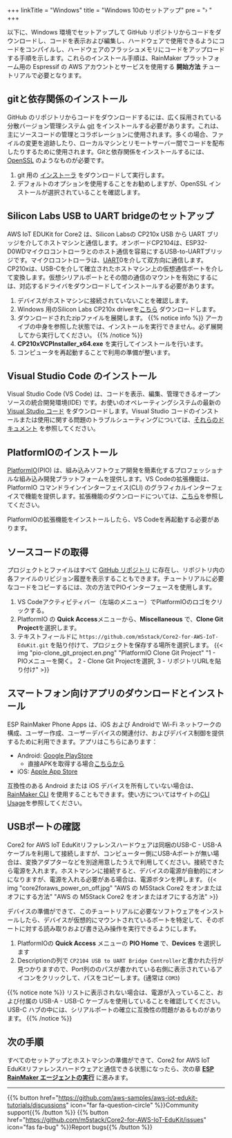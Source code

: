 +++
linkTitle = "Windows"
title = "Windows 10のセットアップ"
pre = "› "
+++

以下に、Windows 環境でセットアップして GitHub リポジトリからコードをダウンロードし、コードを表示および編集し、ハードウェアで使用できるようにコードをコンパイルし、ハードウェアのフラッシュメモリにコードをアップロードする手順を示します。これらのインストール手順は、RainMaker プラットフォーム用の Espressif の AWS アカウントとサービスを使用する **開始方法** チュートリアルで必要となります。


## gitと依存関係のインストール
GitHub のリポジトリからコードをダウンロードするには、広く採用されている分散バージョン管理システム [git](https://git-scm.com/book/en/v2/Getting-Started-What-is-Git%3F) をインストールする必要があります。これは、主にソースコードの管理とコラボレーションに使用されます。多くの場合、ファイルの変更を追跡したり、ローカルマシンとリモートサーバー間でコードを配布したりするために使用されます。Gitと依存関係をインストールするには、[OpenSSL](https://www.openssl.org/) のようなものが必要です。
1) git 用の [インストーラ](https://git-scm.com/download/win) をダウンロードして実行します。
2) デフォルトのオプションを使用することをお勧めしますが、OpenSSL インストールが選択されていることを確認します。

## Silicon Labs USB to UART bridgeのセットアップ
AWS IoT EDUKit for Core2 は、Silicon Labsの CP210x USB から UART ブリッジを介してホストマシンと通信します。オンボードCP2104は、ESP32-D0WDマイクロコントローラとのホスト通信を容易にするUSB-to-UARTブリッジです。マイクロコントローラは、[UART](https://docs.espressif.com/projects/esp-idf/en/latest/esp32/api-reference/peripherals/uart.html)0を介して双方向に通信します。CP210xは、USB-Cを介して確立されたホストマシン上の仮想通信ポートを介して変換します。仮想シリアルポートとその間の通信のマウントを有効にするには、対応するドライバをダウンロードしてインストールする必要があります。
1) デバイスがホストマシンに接続されていないことを確認します。
2) Windows 用のSilicon Labs CP210x driverを[こちら](https://www.silabs.com/documents/public/software/CP210x_VCP_Windows.zip) ダウンロードします。
3) ダウンロードされたzipファイルを展開します。
   {{% notice info %}}
   アーカイブの中身を参照した状態では、インストールを実行できません。必ず展開してから実行してください。
   {{% /notice %}} 
4) **CP210xVCPInstaller_x64.exe** を実行してインストールを行います。
5) コンピュータを再起動することで利用の準備が整います。

## Visual Studio Code のインストール
Visual Studio Code (VS Code) は、コードを表示、編集、管理できるオープンソースの統合開発環境(IDE) です。お使いのオペレーティングシステムの最新の [Visual Studio コード](https://code.visualstudio.com/) をダウンロードします。Visual Studio コードのインストールまたは使用に関する問題のトラブルシューティングについては、[それらのドキュメント](https://code.visualstudio.com/docs/setup/setup-overview) を参照してください。

## PlatformIOのインストール
[PlatformIO](https://marketplace.visualstudio.com/items?itemName=platformio.platformio-ide)(PIO) は、組み込みソフトウェア開発を簡素化するプロフェッショナルな組み込み開発プラットフォームを提供します。VS Codeの拡張機能は、PlatformIO コマンドラインインターフェイス(CLI) のグラフィカルインターフェイスで機能を提供します。拡張機能のダウンロードについては、[こちら](https://platformio.org/install/ide?install=vscode)を参照してください。

PlatformIOの拡張機能をインストールしたら、VS Codeを再起動する必要があります。

## ソースコードの取得
プロジェクトとファイルはすべて [GitHub リポジトリ](https://docs.github.com/en/github/creating-cloning-and-archiving-repositories/about-repositories) に存在し、リポジトリ内の各ファイルのリビジョン履歴を表示することもできます。チュートリアルに必要なコードをコピーするには、次の方法でPIOインターフェースを使用します。

1. VS Codeアクティビティバー（左端のメニュー）でPlatformIOのロゴをクリックする。
2. PlatformIO の **Quick Access**メニューから、**Miscellaneous** で、**Clone Git Project**を選択します。
3. テキストフィールドに `https://github.com/m5stack/Core2-for-AWS-IoT-EduKit.git` を貼り付けて、プロジェクトを保存する場所を選択します。
{{< img "pio-clone_git_project.en.png" "PlatformIO Clone Git Project" "1 - PIOメニューを開く。 2 - Clone Git Projectを選択, 3 - リポジトリURLを貼り付け" >}}

## スマートフォン向けアプリのダウンロードとインストール
ESP RainMaker Phone Apps は、iOS および Androidで Wi-Fi ネットワークの構成、ユーザー作成、ユーザーデバイスの関連付け、およびデバイス制御を提供するために利用できます。アプリはこちらにあります：
* Android: [Google PlayStore](https://play.google.com/store/apps/details?id=com.espressif.rainmaker)
  * 直接APKを取得する場合[こちらから](https://github.com/espressif/esp-rainmaker-android/releases)
* iOS: [Apple App Store](https://apps.apple.com/app/esp-rainmaker/id1497491540)

互換性のある Android または iOS デバイスを所有していない場合は、[RainMaker CLI](https://rainmaker.espressif.com/docs/cli-setup.html) を使用することもできます。使い方についてはサイトの[CLI Usage](https://rainmaker.espressif.com/docs/cli-usage.html)を参照してください。

## USBポートの確認
Core2 for AWS IoT EduKitリファレンスハードウェアは同梱のUSB-C - USB-Aケーブルを利用して接続しますが、コンピューター側にUSB-Aポートが無い場合は、変換アダプターなどを別途用意したうえで利用してください。接続できたら電源を入れます。ホストマシンに接続すると、デバイスの電源が自動的にオンになりますが、電源を入れる必要がある場合は、電源ボタンを押します。
{{< img "core2foraws_power_on_off.jpg" "AWS の M5Stack Core2 をオンまたはオフにする方法" "AWS の M5Stack Core2 をオンまたはオフにする方法" >}}

デバイスの準備ができて、このチュートリアルに必要なソフトウェアをインストールしたら、デバイスが仮想的にマウントされているポートを特定して、そのポートに対する読み取りおよび書き込み操作を実行できるようにします。

1) PlatformIOの **Quick Access** メニューの **PIO Home** で、**Devices** を選択します
2) Descriptionの列で `CP2104 USB to UART Bridge Controller`と書かれた行が見つかりますので、Port列ののパスが書かれている右側に表示されているアイコンをクリックして、パスをコピーします。(通常は `COM3`)

{{% notice note %}}
リストに表示されない場合は、電源が入っていること、および付属の USB-A - USB-C ケーブルを使用していることを確認してください。USB-C ハブの中には、シリアルポートの確立に互換性の問題があるものがあります。
{{% /notice %}}

## 次の手順
すべてのセットアップとホストマシンの準備ができて、Core2 for AWS IoT EduKitリファレンスハードウェアと通信できる状態になったら、次の章 [**ESP RainMaker エージェントの実行**](/jp/getting-started/run-rainmaker.html) に進みます。

---
{{% button href="https://github.com/aws-samples/aws-iot-edukit-tutorials/discussions" icon="far fa-question-circle" %}}Community support{{% /button %}} {{% button href="https://github.com/m5stack/Core2-for-AWS-IoT-EduKit/issues" icon="fas fa-bug" %}}Report bugs{{% /button %}}